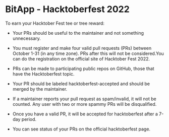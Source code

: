 # BitApp - Hacktoberfest 2022


To earn your Hacktober Fest tee or tree reward:

- Your PRs should be useful to the maintainer and not something unnecessary.

- You must register and make four valid pull requests (PRs) between October 1-31 (in any time zone). PRs after this will not be considered.You can do the registration on the official site of Hacktober Fest 2022.

- PRs can be made to participating public repos on GitHub, those that have the Hacktoberfest topic. 

- Your PR should be labeled hacktoberfest-accepted and should be merged by the maintainer. 

- If a maintainer reports your pull request as spam/invalid, it will not be counted. Any user with two or more spammy PRs will be disqualified. 

- Once you have a valid PR, it will be accepted for hacktoberfest after a 7-day period. 

- You can see status of your PRs on the official hacktoberfest page.
